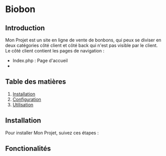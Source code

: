 # Biobon

## Introduction

Mon Projet est un site en ligne de vente de bonbons, qui peux se diviser en deux catégories côté client et côté back qui n'est pas visible par le client.
Le côté client contient les pages de navigation :
* Index.php : Page d'accueil
* 


## Table des matières

1. [Installation](#installation)
2. [Configuration](#configuration)
3. [Utilisation](#utilisation)

## Installation

Pour installer Mon Projet, suivez ces étapes :

## Fonctionalités
